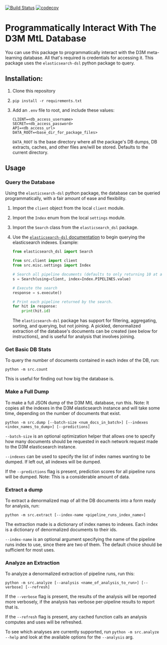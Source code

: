 [![Build Status](https://api.travis-ci.org/byu-dml/d3m-mtl-db-reader.png)](https://travis-ci.org/byu-dml/d3m-mtl-db-reader)
[![codecov](https://codecov.io/gh/byu-dml/d3m-mtl-db-reader/branch/master/graph/badge.svg)](https://codecov.io/gh/byu-dml/d3m-mtl-db-reader)

# Programmatically Interact With The D3M MtL Database 

You can use this package to programmatically interact with the D3M meta-learning database. All that's required is credentials for accessing it. This package uses the `elasticsearch-dsl` python package to query.

## Installation:

1.  Clone this repository

1.  ```shell
    pip install -r requirements.txt
    ```

1.  Add an `.env` file to root, and include these values:

    ```env
    CLIENT=<db_access_username>
    SECRET=<db_access_password>
    API=<db_access_url>
    DATA_ROOT=<base_dir_for_package_files>
    ```

    `DATA_ROOT` is the base directory where all the package's DB dumps, DB extracts, caches, and other files are/will be stored. Defaults to the current directory.

## Usage

### Query the Database

Using the `elasticsearch-dsl` python package, the database can be queried programmatically, with a fair amount of ease and flexibility.

1.  Import the `client` object from the local `client` module.
1.  Import the `Index` enum from the local `settings` module.
1.  Import the `Search` class from the `elasticsearch_dsl` package.
1.  Use the [`elasticsearch-dsl` documentation](https://elasticsearch-dsl.readthedocs.io/en/latest/search_dsl.html) to begin querying the elasticsearch indexes. Example:
    
    ```python
    from elasticsearch_dsl import Search
    
    from src.client import client
    from src.misc.settings import Index

    # Search all pipeline documents (defaults to only returning 10 at a time max)
    s = Search(using=client, index=Index.PIPELINES.value)

    # Execute the search
    response = s.execute()

    # Print each pipeline returned by the search.
    for hit in response:
        print(hit.id)
    ```

    The `elasticsearch-dsl` package has support for filtering, aggregating, sorting, and querying, but not joining. A pickled, denormalized extraction of the database's documents can be created (see below for instructions), and is useful for analysis that involves joining.

### Get Basic DB Stats

To query the number of documents contained in each index of the DB, run:

```shell
python -m src.count
```

This is useful for finding out how big the database is.

### Make a Full Dump

To make a full JSON dump of the D3M MtL database, run this. Note: It copies all the indexes in the D3M elasticsearch instance and will take some time, depending on the number of documents that exist.

```shell
python -m src.dump [--batch-size <num_docs_in_batch>] [--indexes <index_names_to_dump>] [--predictions]
```

`--batch-size` is an optional optimization helper that allows one to specify how many documents should be requested in each network request made to the D3M elasticsearch instance.

`--indexes` can be used to specify the list of index names wanting to be dumped. If left out, all indexes will be dumped.

If the `--predictions` flag is present, prediction scores for all pipeline runs will be dumped. Note: This is a considerable amount of data. 

### Extract a dump

To extract a denormalized map of all the DB documents into a form ready for analysis, run:

```shell
python -m src.extract [--index-name <pipeline_runs_index_name>]
```

The extraction made is a dictionary of index names to indexes. Each index is a dictionary of denormalized documents to their ids.

`--index-name` is an optional argument specifying the name of the pipeline runs index to use, since there are two of them. The default choice should be sufficient for most uses.

### Analyze an Extraction

To analyze a denormalized extraction of pipeline runs, run this:

```shell
python -m src.analyze [--analysis <name_of_analysis_to_run>] [--verbose] [--refresh]
```

If the `--verbose` flag is present, the results of the analysis will be reported more verbosely, if the analysis has verbose per-pipeline results to report that is.

If the `--refresh` flag is present, any cached function calls an analysis computes and uses will be refreshed.

To see which analyses are currently supported, run `python -m src.analyze --help` and look at the available options for the `--analysis` arg.
